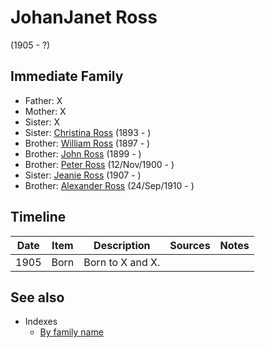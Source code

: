 ﻿---
layout: person
subject_key: i18017632
permalink: /people/i18017632
---

# JohanJanet Ross
(1905 - ?)

## Immediate Family

* Father: X
* Mother: X
* Sister: X
* Sister: [Christina Ross](./@i10478196@-christina-ross-b1893-d.md) (1893 - )
* Brother: [William Ross](./@i21369571@-william-ross-b1897-d.md) (1897 - )
* Brother: [John Ross](./@i35298145@-john-ross-b1899-d.md) (1899 - )
* Brother: [Peter Ross](./@i67099773@-peter-ross-b1900-11-12-d.md) (12/Nov/1900 - )
* Sister: [Jeanie Ross](./@i71751658@-jeanie-ross-b1907-d.md) (1907 - )
* Brother: [Alexander Ross](./@i52064896@-alexander-ross-b1910-9-24-d.md) (24/Sep/1910 - )

## Timeline

Date | Item | Description | Sources | Notes
---|---|---|---|---
1905 | Born | Born to X and X. |  | 


## See also

- Indexes
  - [By family name](../index-by-family-name.md)
